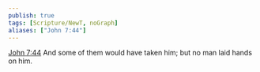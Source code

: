 ```yaml
---
publish: true
tags: [Scripture/NewT, noGraph]
aliases: ["John 7:44"]
---
```

[John 7:44](https://churchofjesuschrist.org/study/scriptures/nt/john/7?lang=eng&id=p44#p44) And some of them would have taken him; but no man laid hands on him.
